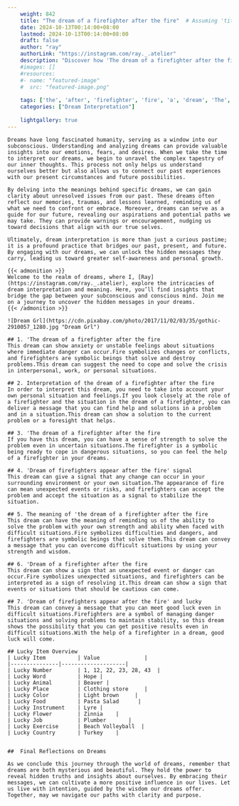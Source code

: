 ```yaml
---
    weight: 842
    title: "The dream of a firefighter after the fire"  # Assuming 'title' column exists
    date: 2024-10-13T00:14:00+08:00
    lastmod: 2024-10-13T00:14:00+08:00
    draft: false
    author: "ray"
    authorLink: "https://instagram.com/ray._.atelier"
    description: "Discover how 'The dream of a firefighter after the fire' can interpret your future and uncover its significant meanings in your life."
    #images: []
    #resources:
    #- name: "featured-image"
    #  src: "featured-image.png"
    
    tags: ['the', 'after', 'firefighter', 'fire', 'a', 'dream', 'The', 'of']
    categories: ["Dream Interpretation"]
    
    lightgallery: true
---
```

    
    Dreams have long fascinated humanity, serving as a window into our subconscious. Understanding and analyzing dreams can provide valuable insights into our emotions, fears, and desires. When we take the time to interpret our dreams, we begin to unravel the complex tapestry of our inner thoughts. This process not only helps us understand ourselves better but also allows us to connect our past experiences with our present circumstances and future possibilities.
    
    By delving into the meanings behind specific dreams, we can gain clarity about unresolved issues from our past. These dreams often reflect our memories, traumas, and lessons learned, reminding us of what we need to confront or embrace. Moreover, dreams can serve as a guide for our future, revealing our aspirations and potential paths we may take. They can provide warnings or encouragement, nudging us toward decisions that align with our true selves.
    
    Ultimately, dream interpretation is more than just a curious pastime; it is a profound practice that bridges our past, present, and future. By engaging with our dreams, we can unlock the hidden messages they carry, leading us toward greater self-awareness and personal growth.
    
    {{< admonition >}}
    Welcome to the realm of dreams, where I, [Ray](https://instagram.com/ray._.atelier), explore the intricacies of dream interpretation and meaning. Here, you’ll find insights that bridge the gap between your subconscious and conscious mind. Join me on a journey to uncover the hidden messages in your dreams.
    {{< /admonition >}}
    
    ![Dream Grl](https://cdn.pixabay.com/photo/2017/11/02/03/35/gothic-2910057_1280.jpg "Dream Grl")
    
    ## 1. 'The dream of a firefighter after the fire
    This dream can show anxiety or unstable feelings about situations where immediate danger can occur.Fire symbolizes changes or conflicts, and firefighters are symbolic beings that solve and destroy problems.This dream can suggest the need to cope and solve the crisis in interpersonal, work, or personal situations.
    
    ## 2. Interpretation of the dream of a firefighter after the fire
    In order to interpret this dream, you need to take into account your own personal situation and feelings.If you look closely at the role of a firefighter and the situation in the dream of a firefighter, you can deliver a message that you can find help and solutions in a problem and in a situation.This dream can show a solution to the current problem or a foresight that helps.
    
    ## 3. 'The dream of a firefighter after the fire
    If you have this dream, you can have a sense of strength to solve the problem even in uncertain situations.The firefighter is a symbolic being ready to cope in dangerous situations, so you can feel the help of a firefighter in your dreams.
    
    ## 4. 'Dream of firefighters appear after the fire' signal
    This dream can give a signal that any change can occur in your surrounding environment or your own situation.The appearance of fire can mean unexpected events or risks, and firefighters can accept the problem and accept the situation as a signal to stabilize the situation.
    
    ## 5. The meaning of 'the dream of a firefighter after the fire
    This dream can have the meaning of reminding us of the ability to solve the problem with your own strength and ability when faced with difficult situations.Fire symbolizes difficulties and dangers, and firefighters are symbolic beings that solve them.This dream can convey a message that you can overcome difficult situations by using your strength and wisdom.
    
    ## 6. 'Dream of a firefighter after the fire
    This dream can show a sign that an unexpected event or danger can occur.Fire symbolizes unexpected situations, and firefighters can be interpreted as a sign of resolving it.This dream can show a sign that events or situations that should be cautious can come.
    
    ## 7. 'Dream of firefighters appear after the fire' and lucky
    This dream can convey a message that you can meet good luck even in difficult situations.Firefighters are a symbol of managing danger situations and solving problems to maintain stability, so this dream shows the possibility that you can get positive results even in difficult situations.With the help of a firefighter in a dream, good luck will come.
    
    ## Lucky Item Overview
    | Lucky Item          | Value              |
    |---------------|--------------------|
    | Lucky Number        | 1, 12, 22, 23, 28, 43  |
    | Lucky Word          | Hope |
    | Lucky Animal        | Beaver |
    | Lucky Place         | Clothing store     |
    | Lucky Color         | Light brown     |
    | Lucky Food          | Pasta Salad      |
    | Lucky Instrument    | Lyre |
    | Lucky Flower        | Zinnia    |
    | Lucky Job           | Plumber       |
    | Lucky Exercise      | Beach Volleyball  |
    | Lucky Country       | Turkey    |
    
    
    ##  Final Reflections on Dreams
    
    As we conclude this journey through the world of dreams, remember that dreams are both mysterious and beautiful. They hold the power to reveal hidden truths and insights about ourselves. By embracing their messages, we can cultivate a more positive influence in our lives. Let us live with intention, guided by the wisdom our dreams offer. Together, may we navigate our paths with clarity and purpose.
    